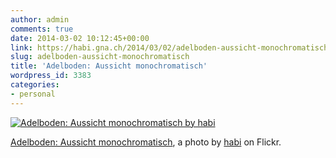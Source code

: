 ```yaml
---
author: admin
comments: true
date: 2014-03-02 10:12:45+00:00
link: https://habi.gna.ch/2014/03/02/adelboden-aussicht-monochromatisch/
slug: adelboden-aussicht-monochromatisch
title: 'Adelboden: Aussicht monochromatisch'
wordpress_id: 3383
categories:
- personal
---
```


[![Adelboden: Aussicht monochromatisch by habi](https://static.flickr.com/3782/12874841033_bc4a7806a2.jpg)](https://www.flickr.com/photos/habi/12874841033/)  

[Adelboden: Aussicht monochromatisch](https://www.flickr.com/photos/habi/12874841033/), a photo by [habi](https://www.flickr.com/photos/habi/) on Flickr.